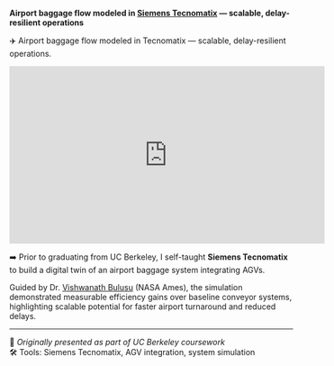  **Airport baggage flow modeled in [Siemens Tecnomatix](https://plm.sw.siemens.com/en-US/tecnomatix/) — scalable, delay-resilient operations**

✈️ Airport baggage flow modeled in Tecnomatix — scalable, delay-resilient operations.

<iframe src="https://www.youtube.com/embed/7qntLauB2-M" width="560" height="315" style="aspect-ratio: 16/9;" frameborder="0" allowfullscreen></iframe>

➡️ Prior to graduating from UC Berkeley, I self-taught **Siemens Tecnomatix** to build a digital twin of an airport baggage system integrating AGVs.

Guided by Dr. [Vishwanath Bulusu](https://www.linkedin.com/in/vishwanathbulusu/) (NASA Ames), the simulation demonstrated measurable efficiency gains over baseline conveyor systems, highlighting scalable potential for faster airport turnaround and reduced delays.

---

📌 _Originally presented as part of UC Berkeley coursework_  
🛠️ Tools: Siemens Tecnomatix, AGV integration, system simulation
